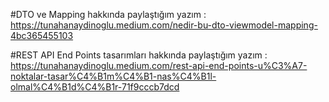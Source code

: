 #DTO ve Mapping hakkında paylaştığım yazım : 
https://tunahanaydinoglu.medium.com/nedir-bu-dto-viewmodel-mapping-4bc365455103

#REST API End Points tasarımları hakkında paylaştığım yazım : 
https://tunahanaydinoglu.medium.com/rest-api-end-points-u%C3%A7-noktalar-tasar%C4%B1m%C4%B1-nas%C4%B1l-olmal%C4%B1d%C4%B1r-71f9cccb7dcd